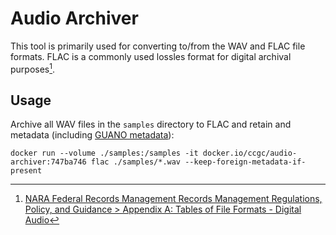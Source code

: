 # Audio Archiver

This tool is primarily used for converting to/from the WAV and FLAC file formats.  FLAC is a commonly used lossles format for digital archival purposes[^1].

[^1]: [NARA Federal Records Management Records Management Regulations, Policy, and Guidance > Appendix A: Tables of File Formats - Digital Audio](https://www.archives.gov/records-mgmt/policy/transfer-guidance-tables.html#digitalaudio)

## Usage

Archive all WAV files in the `samples` directory to FLAC and retain and metadata (including [GUANO metadata](https://github.com/riggsd/guano-spec)):

```shell
docker run --volume ./samples:/samples -it docker.io/ccgc/audio-archiver:747ba746 flac ./samples/*.wav --keep-foreign-metadata-if-present
```
